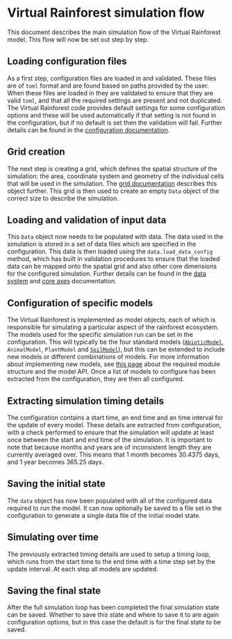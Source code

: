 # Virtual Rainforest simulation flow

This document describes the main simulation flow of the Virtual Rainforest model. This
flow will now be set out step by step.

## Loading configuration files

As a first step, configuration files are loaded in and validated. These files are of
`toml` format and are found based on paths provided by the user. When these files are
loaded in they are validated to ensure that they are valid `toml`, and that all the
required settings are present and not duplicated. The Virtual Rainforest code provides
default settings for some configuration options and these will be used automatically if
that setting is not found in the configuration, but if no default is set then the
validation will fail. Further details can be found in the [configuration
documentation](./core/config.md).

## Grid creation

The next step is creating a grid, which defines the spatial structure of the simulation:
the area, coordinate system and geometry of the individual cells that will be used in
the simulation. The [grid documentation](./core/grid.md) describes this object further.
This grid is then used to create an empty `Data` object of the correct size to describe
the simulation.

## Loading and validation of input data

This `Data` object now needs to be populated with data. The data used in the simulation
is stored in a set of data files which are specified in the configuration. This data is
then loaded using the `data.load_data_config` method, which has built in validation
procedures to ensure that the loaded data can be mapped onto the spatial grid and also
other core dimensions for the configured simulation. Further details can be found in the
[data system](./core/data.md) and [core axes](./core/axes.md) documentation.

## Configuration of specific models

The Virtual Rainforest is implemented as model objects, each of which is responsible for
simulating a particular aspect of the rainforest ecosystem. The models used for the
specific simulation run can be set in the configuration. This will typically be the four
standard models ([`AbioticModel`](../api/abiotic.md), `AnimalModel`, `PlantModel` and
[`SoilModel`](../api/soil.md)), but this can be extended to include new models or
different combinations of models. For more information about implementing new models,
see [this page](../development/defining_new_models.md) about the required module
structure and the model API. Once a list of models to configure has been extracted from
the configuration, they are then all configured.

## Extracting simulation timing details

The configuration contains a start time, an end time and an time interval for the update
of every model. These details are extracted from configuration, with a check performed
to ensure that the simulation will update at least once between the start and end time
of the simulation. It is important to note that because months and years are of
inconsistent length they are currently averaged over. This means that 1 month becomes
30.4375 days, and 1 year becomes 365.25 days.

## Saving the initial state

The `data` object has now been populated with all of the configured data required to run
the model. It can now optionally be saved to a file set in the configuration to generate
a single data file of the initial model state.

## Simulating over time

The previously extracted timing details are used to setup a timing loop, which runs from
the start time to the end time with a time step set by the update interval. At each
step all models are updated.

## Saving the final state

After the full simulation loop has been completed the final simulation state can be
saved. Whether to save this state and where to save it to are again configuration
options, but in this case the default is for the final state to be saved.
